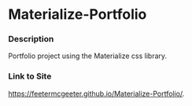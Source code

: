 # Materialize-Portfolio

### Description
Portfolio project using the Materialize css library.  

### Link to Site 
https://feetermcgeeter.github.io/Materialize-Portfolio/.
